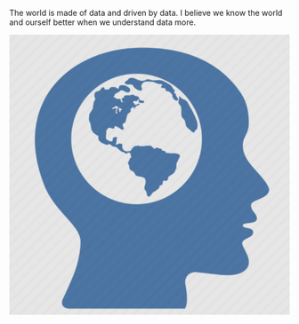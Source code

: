 The world is made of data and driven by data. I believe we know the world and ourself better when we understand data more.

![](head.PNG)




